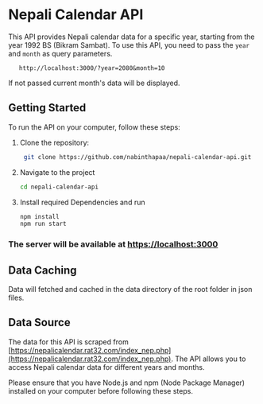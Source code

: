 # Nepali Calendar API

This API provides Nepali calendar data for a specific year, starting from the year 1992 BS (Bikram Sambat). To use this API, you need to pass the `year` and `month` as query parameters.

```
   http://localhost:3000/?year=2080&month=10
```

If not passed current month's data will be displayed.

## Getting Started

To run the API on your computer, follow these steps:

1. Clone the repository:

   ```bash
    git clone https://github.com/nabinthapaa/nepali-calendar-api.git
   ```

2. Navigate to the project

   ```bash
   cd nepali-calendar-api
   ```

3. Install required Dependencies and run
   ```bash
   npm install
   npm run start
   ```

### The server will be available at [https://localhost:3000](https://localhost:3000)

## Data Caching

Data will fetched and cached in the data directory of the root folder in json files.

## Data Source

The data for this API is scraped from [https://nepalicalendar.rat32.com/index_nep.php](https://nepalicalendar.rat32.com/index_nep.php). The API allows you to access Nepali calendar data for different years and months.

Please ensure that you have Node.js and npm (Node Package Manager) installed on your computer before following these steps.
